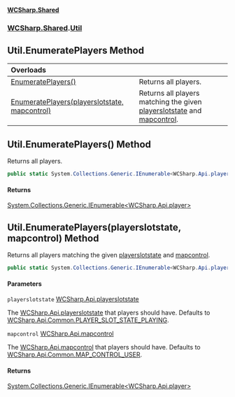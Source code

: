 #### [WCSharp\.Shared](README.md 'README')
### [WCSharp\.Shared](WCSharp.Shared.md 'WCSharp\.Shared').[Util](WCSharp.Shared.Util.md 'WCSharp\.Shared\.Util')

## Util\.EnumeratePlayers Method

| Overloads | |
| :--- | :--- |
| [EnumeratePlayers\(\)](WCSharp.Shared.Util.EnumeratePlayers.md#WCSharp.Shared.Util.EnumeratePlayers() 'WCSharp\.Shared\.Util\.EnumeratePlayers\(\)') | Returns all players\. |
| [EnumeratePlayers\(playerslotstate, mapcontrol\)](WCSharp.Shared.Util.EnumeratePlayers.md#WCSharp.Shared.Util.EnumeratePlayers(WCSharp.Api.playerslotstate,WCSharp.Api.mapcontrol) 'WCSharp\.Shared\.Util\.EnumeratePlayers\(WCSharp\.Api\.playerslotstate, WCSharp\.Api\.mapcontrol\)') | Returns all players matching the given [playerslotstate](WCSharp.Shared.Util.md#WCSharp.Shared.Util.EnumeratePlayers(WCSharp.Api.playerslotstate,WCSharp.Api.mapcontrol).playerslotstate 'WCSharp\.Shared\.Util\.EnumeratePlayers\(WCSharp\.Api\.playerslotstate, WCSharp\.Api\.mapcontrol\)\.playerslotstate') and [mapcontrol](WCSharp.Shared.Util.md#WCSharp.Shared.Util.EnumeratePlayers(WCSharp.Api.playerslotstate,WCSharp.Api.mapcontrol).mapcontrol 'WCSharp\.Shared\.Util\.EnumeratePlayers\(WCSharp\.Api\.playerslotstate, WCSharp\.Api\.mapcontrol\)\.mapcontrol')\. |

<a name='WCSharp.Shared.Util.EnumeratePlayers()'></a>

## Util\.EnumeratePlayers\(\) Method

Returns all players\.

```csharp
public static System.Collections.Generic.IEnumerable<WCSharp.Api.player> EnumeratePlayers();
```

#### Returns
[System\.Collections\.Generic\.IEnumerable&lt;](https://learn.microsoft.com/en-us/dotnet/api/system.collections.generic.ienumerable-1 'System\.Collections\.Generic\.IEnumerable\`1')[WCSharp\.Api\.player](https://learn.microsoft.com/en-us/dotnet/api/wcsharp.api.player 'WCSharp\.Api\.player')[&gt;](https://learn.microsoft.com/en-us/dotnet/api/system.collections.generic.ienumerable-1 'System\.Collections\.Generic\.IEnumerable\`1')

<a name='WCSharp.Shared.Util.EnumeratePlayers(WCSharp.Api.playerslotstate,WCSharp.Api.mapcontrol)'></a>

## Util\.EnumeratePlayers\(playerslotstate, mapcontrol\) Method

Returns all players matching the given [playerslotstate](WCSharp.Shared.Util.md#WCSharp.Shared.Util.EnumeratePlayers(WCSharp.Api.playerslotstate,WCSharp.Api.mapcontrol).playerslotstate 'WCSharp\.Shared\.Util\.EnumeratePlayers\(WCSharp\.Api\.playerslotstate, WCSharp\.Api\.mapcontrol\)\.playerslotstate') and [mapcontrol](WCSharp.Shared.Util.md#WCSharp.Shared.Util.EnumeratePlayers(WCSharp.Api.playerslotstate,WCSharp.Api.mapcontrol).mapcontrol 'WCSharp\.Shared\.Util\.EnumeratePlayers\(WCSharp\.Api\.playerslotstate, WCSharp\.Api\.mapcontrol\)\.mapcontrol')\.

```csharp
public static System.Collections.Generic.IEnumerable<WCSharp.Api.player> EnumeratePlayers(WCSharp.Api.playerslotstate playerslotstate=null, WCSharp.Api.mapcontrol mapcontrol=null);
```
#### Parameters

<a name='WCSharp.Shared.Util.EnumeratePlayers(WCSharp.Api.playerslotstate,WCSharp.Api.mapcontrol).playerslotstate'></a>

`playerslotstate` [WCSharp\.Api\.playerslotstate](https://learn.microsoft.com/en-us/dotnet/api/wcsharp.api.playerslotstate 'WCSharp\.Api\.playerslotstate')

The [WCSharp\.Api\.playerslotstate](https://learn.microsoft.com/en-us/dotnet/api/wcsharp.api.playerslotstate 'WCSharp\.Api\.playerslotstate') that players should have\. Defaults to [WCSharp\.Api\.Common\.PLAYER\_SLOT\_STATE\_PLAYING](https://learn.microsoft.com/en-us/dotnet/api/wcsharp.api.common.player_slot_state_playing 'WCSharp\.Api\.Common\.PLAYER\_SLOT\_STATE\_PLAYING')\.

<a name='WCSharp.Shared.Util.EnumeratePlayers(WCSharp.Api.playerslotstate,WCSharp.Api.mapcontrol).mapcontrol'></a>

`mapcontrol` [WCSharp\.Api\.mapcontrol](https://learn.microsoft.com/en-us/dotnet/api/wcsharp.api.mapcontrol 'WCSharp\.Api\.mapcontrol')

The [WCSharp\.Api\.mapcontrol](https://learn.microsoft.com/en-us/dotnet/api/wcsharp.api.mapcontrol 'WCSharp\.Api\.mapcontrol') that players should have\. Defaults to [WCSharp\.Api\.Common\.MAP\_CONTROL\_USER](https://learn.microsoft.com/en-us/dotnet/api/wcsharp.api.common.map_control_user 'WCSharp\.Api\.Common\.MAP\_CONTROL\_USER')\.

#### Returns
[System\.Collections\.Generic\.IEnumerable&lt;](https://learn.microsoft.com/en-us/dotnet/api/system.collections.generic.ienumerable-1 'System\.Collections\.Generic\.IEnumerable\`1')[WCSharp\.Api\.player](https://learn.microsoft.com/en-us/dotnet/api/wcsharp.api.player 'WCSharp\.Api\.player')[&gt;](https://learn.microsoft.com/en-us/dotnet/api/system.collections.generic.ienumerable-1 'System\.Collections\.Generic\.IEnumerable\`1')
